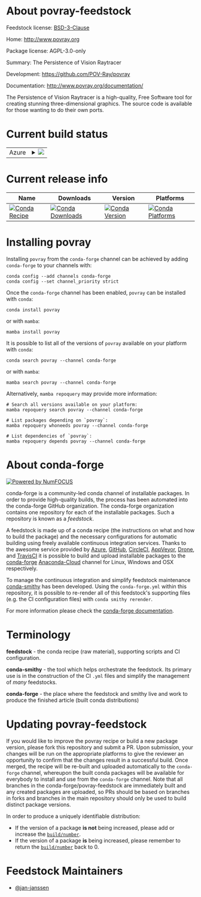 About povray-feedstock
======================

Feedstock license: [BSD-3-Clause](https://github.com/conda-forge/povray-feedstock/blob/main/LICENSE.txt)

Home: http://www.povray.org

Package license: AGPL-3.0-only

Summary: The Persistence of Vision Raytracer

Development: https://github.com/POV-Ray/povray

Documentation: http://www.povray.org/documentation/

The Persistence of Vision Raytracer is a high-quality, Free Software
tool for creating stunning three-dimensional graphics. The source code
is available for those wanting to do their own ports.


Current build status
====================


<table>
    
  <tr>
    <td>Azure</td>
    <td>
      <details>
        <summary>
          <a href="https://dev.azure.com/conda-forge/feedstock-builds/_build/latest?definitionId=10451&branchName=main">
            <img src="https://dev.azure.com/conda-forge/feedstock-builds/_apis/build/status/povray-feedstock?branchName=main">
          </a>
        </summary>
        <table>
          <thead><tr><th>Variant</th><th>Status</th></tr></thead>
          <tbody><tr>
              <td>linux_64</td>
              <td>
                <a href="https://dev.azure.com/conda-forge/feedstock-builds/_build/latest?definitionId=10451&branchName=main">
                  <img src="https://dev.azure.com/conda-forge/feedstock-builds/_apis/build/status/povray-feedstock?branchName=main&jobName=linux&configuration=linux%20linux_64_" alt="variant">
                </a>
              </td>
            </tr>
          </tbody>
        </table>
      </details>
    </td>
  </tr>
</table>

Current release info
====================

| Name | Downloads | Version | Platforms |
| --- | --- | --- | --- |
| [![Conda Recipe](https://img.shields.io/badge/recipe-povray-green.svg)](https://anaconda.org/conda-forge/povray) | [![Conda Downloads](https://img.shields.io/conda/dn/conda-forge/povray.svg)](https://anaconda.org/conda-forge/povray) | [![Conda Version](https://img.shields.io/conda/vn/conda-forge/povray.svg)](https://anaconda.org/conda-forge/povray) | [![Conda Platforms](https://img.shields.io/conda/pn/conda-forge/povray.svg)](https://anaconda.org/conda-forge/povray) |

Installing povray
=================

Installing `povray` from the `conda-forge` channel can be achieved by adding `conda-forge` to your channels with:

```
conda config --add channels conda-forge
conda config --set channel_priority strict
```

Once the `conda-forge` channel has been enabled, `povray` can be installed with `conda`:

```
conda install povray
```

or with `mamba`:

```
mamba install povray
```

It is possible to list all of the versions of `povray` available on your platform with `conda`:

```
conda search povray --channel conda-forge
```

or with `mamba`:

```
mamba search povray --channel conda-forge
```

Alternatively, `mamba repoquery` may provide more information:

```
# Search all versions available on your platform:
mamba repoquery search povray --channel conda-forge

# List packages depending on `povray`:
mamba repoquery whoneeds povray --channel conda-forge

# List dependencies of `povray`:
mamba repoquery depends povray --channel conda-forge
```


About conda-forge
=================

[![Powered by
NumFOCUS](https://img.shields.io/badge/powered%20by-NumFOCUS-orange.svg?style=flat&colorA=E1523D&colorB=007D8A)](https://numfocus.org)

conda-forge is a community-led conda channel of installable packages.
In order to provide high-quality builds, the process has been automated into the
conda-forge GitHub organization. The conda-forge organization contains one repository
for each of the installable packages. Such a repository is known as a *feedstock*.

A feedstock is made up of a conda recipe (the instructions on what and how to build
the package) and the necessary configurations for automatic building using freely
available continuous integration services. Thanks to the awesome service provided by
[Azure](https://azure.microsoft.com/en-us/services/devops/), [GitHub](https://github.com/),
[CircleCI](https://circleci.com/), [AppVeyor](https://www.appveyor.com/),
[Drone](https://cloud.drone.io/welcome), and [TravisCI](https://travis-ci.com/)
it is possible to build and upload installable packages to the
[conda-forge](https://anaconda.org/conda-forge) [Anaconda-Cloud](https://anaconda.org/)
channel for Linux, Windows and OSX respectively.

To manage the continuous integration and simplify feedstock maintenance
[conda-smithy](https://github.com/conda-forge/conda-smithy) has been developed.
Using the ``conda-forge.yml`` within this repository, it is possible to re-render all of
this feedstock's supporting files (e.g. the CI configuration files) with ``conda smithy rerender``.

For more information please check the [conda-forge documentation](https://conda-forge.org/docs/).

Terminology
===========

**feedstock** - the conda recipe (raw material), supporting scripts and CI configuration.

**conda-smithy** - the tool which helps orchestrate the feedstock.
                   Its primary use is in the construction of the CI ``.yml`` files
                   and simplify the management of *many* feedstocks.

**conda-forge** - the place where the feedstock and smithy live and work to
                  produce the finished article (built conda distributions)


Updating povray-feedstock
=========================

If you would like to improve the povray recipe or build a new
package version, please fork this repository and submit a PR. Upon submission,
your changes will be run on the appropriate platforms to give the reviewer an
opportunity to confirm that the changes result in a successful build. Once
merged, the recipe will be re-built and uploaded automatically to the
`conda-forge` channel, whereupon the built conda packages will be available for
everybody to install and use from the `conda-forge` channel.
Note that all branches in the conda-forge/povray-feedstock are
immediately built and any created packages are uploaded, so PRs should be based
on branches in forks and branches in the main repository should only be used to
build distinct package versions.

In order to produce a uniquely identifiable distribution:
 * If the version of a package **is not** being increased, please add or increase
   the [``build/number``](https://docs.conda.io/projects/conda-build/en/latest/resources/define-metadata.html#build-number-and-string).
 * If the version of a package **is** being increased, please remember to return
   the [``build/number``](https://docs.conda.io/projects/conda-build/en/latest/resources/define-metadata.html#build-number-and-string)
   back to 0.

Feedstock Maintainers
=====================

* [@jan-janssen](https://github.com/jan-janssen/)

